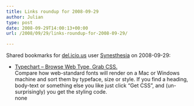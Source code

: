 ```yaml
---
title: Links roundup for 2008-09-29
author: Julian
type: post
date: 2008-09-29T14:00:13+00:00
url: /2008/09/29/links-roundup-for-2008-09-29/

---
```

Shared bookmarks for [del.icio.us][1] user [Synesthesia][2] on 2008-09-29:

  * [Typechart &#8211; Browse Web Type, Grab CSS.][3]  
    Compare how web-standard fonts will render on a Mac or Windows machine and sort them by typeface, size or style. If you find a heading, body-text or something else you like just click &ldquo;Get CSS&rdquo;, and (un-surprisingly) you get the styling code.  
    none

 [1]: http://del.icio.us/
 [2]: http://del.icio.us/synesthesia
 [3]: http://www.typechart.com/